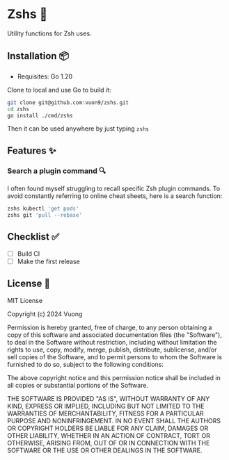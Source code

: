 # Zshs 🌟

Utility functions for Zsh uses.

## Installation 📦

- Requisites: Go 1.20

Clone to local and use Go to build it:
```bash
git clone git@github.com:vuon9/zshs.git
cd zshs
go install ./cmd/zshs
```

Then it can be used anywhere by just typing `zshs`

## Features ✨

### Search a plugin command 🔍
I often found myself struggling to recall specific Zsh plugin commands. To avoid constantly referring to online cheat sheets, here is a search function:

```bash
zshs kubectl 'get pods'
zshs git 'pull --rebase'
```

## Checklist ✅

- [ ] Build CI
- [ ] Make the first release

## License 📜

MIT License

Copyright (c) 2024 Vuong

Permission is hereby granted, free of charge, to any person obtaining a copy
of this software and associated documentation files (the "Software"), to deal
in the Software without restriction, including without limitation the rights
to use, copy, modify, merge, publish, distribute, sublicense, and/or sell
copies of the Software, and to permit persons to whom the Software is
furnished to do so, subject to the following conditions:

The above copyright notice and this permission notice shall be included in all
copies or substantial portions of the Software.

THE SOFTWARE IS PROVIDED "AS IS", WITHOUT WARRANTY OF ANY KIND, EXPRESS OR
IMPLIED, INCLUDING BUT NOT LIMITED TO THE WARRANTIES OF MERCHANTABILITY,
FITNESS FOR A PARTICULAR PURPOSE AND NONINFRINGEMENT. IN NO EVENT SHALL THE
AUTHORS OR COPYRIGHT HOLDERS BE LIABLE FOR ANY CLAIM, DAMAGES OR OTHER
LIABILITY, WHETHER IN AN ACTION OF CONTRACT, TORT OR OTHERWISE, ARISING FROM,
OUT OF OR IN CONNECTION WITH THE SOFTWARE OR THE USE OR OTHER DEALINGS IN THE
SOFTWARE.
